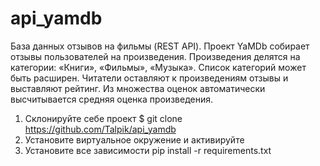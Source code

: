 # api_yamdb
База данных отзывов на фильмы (REST API).
Проект YaMDb собирает отзывы пользователей на произведения.
Произведения делятся на категории: «Книги», «Фильмы», «Музыка».
Список категорий может быть расширен.
Читатели оставляют к произведениям отзывы и выставляют рейтинг.
Из множества оценок автоматически высчитывается средняя оценка произведения.

1. Склонируйте себе проект $ git clone https://github.com/Talpik/api_yamdb
2. Установите виртуальное окружение и активируйте
3. Установите все зависимости pip install -r requirements.txt
